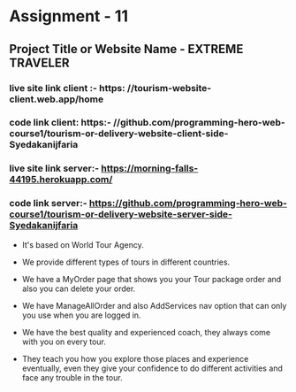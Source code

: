 # Assignment - 11

## Project Title or Website Name - EXTREME TRAVELER


### live site link client :- https: //tourism-website-client.web.app/home
### code link client: https:- //github.com/programming-hero-web-course1/tourism-or-delivery-website-client-side-Syedakanijfaria

### live site link server:- https://morning-falls-44195.herokuapp.com/
### code link server:- https://github.com/programming-hero-web-course1/tourism-or-delivery-website-server-side-Syedakanijfaria



* It's based on World Tour Agency.

* We provide different types of tours in different countries.

* We have a MyOrder page that shows you your Tour package order and also you can delete your order.

* We have ManageAllOrder and also AddServices nav option that can only you use when you are logged in.

* We have the best quality and experienced coach, they always come with you on every tour.

* They teach you how you explore those places and experience eventually, even they give your confidence to do different activities and face any trouble in the tour.



